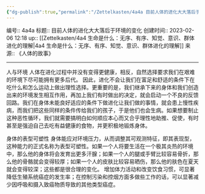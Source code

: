 ```yaml
---
{"dg-publish":true,"permalink":"/Zettelkasten/4a4a 目前人体的进化大大落后于环境的变化/","dgPassFrontmatter":true}
---
```


编号:: 4a4a
标题:: 目前人体的进化大大落后于环境的变化
创建时间:: 2023-02-06 12:18
up:: [[Zettelkasten/4a4 生命是什么：无序、有序、知觉、意识、群体进化的理解\|4a4 生命是什么：无序、有序、知觉、意识、群体进化的理解]]
来源:: 《人体的故事》

---
人与环境
人体在进化过程中并没有变得更健康，相反，自然选择要求我们在艰难的环境下尽可能拥有更多后代。
因此，进化不会让我们在富足和舒适的条件下在吃什么和怎么运动上做出理性选择。更重要的是，我们继承下来的身体和我们创造出来的环境发生相互作用，再加上我们有时做出的决定，就会启动一个不良的反馈回路。我们在身体未能良好适应的条件下做进化让我们做的事情，就会患上慢性疾病，而我们把这些同样的条件传给我们的孩子，于是他们也会生病。如果想要制止这种恶性循环，我们就需要搞明白如何顺应本心而又合乎理性地助推、促使，有时甚至是强迫自己去吃有益健康的食物，并更积极地锻炼身体。



身体的表型可塑性
身体能应对环境压力，从而调整其可观测特征，即其表现型，这种能力的正式名称为表型可塑性。如果一个人将要生活在一个极其炎热的环境中，那么他的身体将会发育出更多汗腺；如果一个人的腿或手臂比较容易骨折，那么他的骨骼就会变得较厚；如果一个人的皮肤比较容易晒伤，那么他的肤色在夏天就会变得较深；这些都是很合理的变化。
增加体力活动和改变饮食习惯，可显著降低生殖系统癌症的发生率；在控制污染和控烟方面多做些工作的话，可以显著减少因呼吸和摄入致癌物质导致的其他类型癌症。